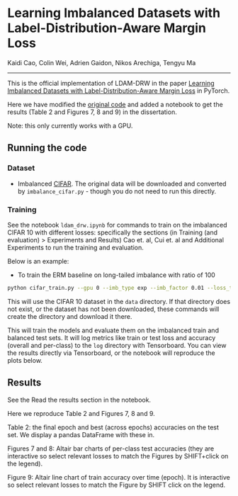 # Learning Imbalanced Datasets with Label-Distribution-Aware Margin Loss 
Kaidi Cao, Colin Wei, Adrien Gaidon, Nikos Arechiga, Tengyu Ma
_________________

This is the official implementation of LDAM-DRW in the paper [Learning Imbalanced Datasets with Label-Distribution-Aware Margin Loss](https://arxiv.org/pdf/1906.07413.pdf) in PyTorch.

Here we have modified the [original code](https://github.com/kaidic/LDAM-DRW) and added a notebook to get the results (Table 2 and Figures 7, 8 and 9) in the dissertation.

Note: this only currently works with a GPU.

## Running the code

### Dataset

- Imbalanced [CIFAR](https://www.cs.toronto.edu/~kriz/cifar.html). The original data will be downloaded and converted by `imbalance_cifar.py` - though you do not need to run this directly.

### Training 

See the notebook ```ldam_drw.ipynb``` for commands to train on the imbalanced CIFAR 10 with different losses: specifically the sections (in Training (and evaluation) > Experiments and Results) Cao et. al, Cui et. al and Additional Experiments to run the training and evaluation.

Below is an example:

- To train the ERM baseline on long-tailed imbalance with ratio of 100

```bash
python cifar_train.py --gpu 0 --imb_type exp --imb_factor 0.01 --loss_type CE --train_rule None
```

This will use the CIFAR 10 dataset in the ```data``` directory. If that directory does not exist, or the dataset has not been downloaded, these commands will create the directory and download it there.

This will train the models and evaluate them on the imbalanced train and balanced test sets. It will log metrics like train or test loss and accuracy (overall and per-class) to the ```log``` directory with Tensorboard. You can view the results directly via Tensorboard, or the notebook will reproduce the plots below.

## Results

See the Read the results section in the notebook.

Here we reproduce Table 2 and Figures 7, 8 and 9.

Table 2: the final epoch and best (across epochs) accuracies on the test set. We display a pandas DataFrame with these in.

Figures 7 and 8: Altair bar charts of per-class test accuracies (they are interactive so select relevant losses to match the Figures by SHIFT+click on the legend).

Figure 9: Altair line chart of train accuracy over time (epoch). It is interactive so select relevant losses to match the Figure by SHIFT click on the legend.